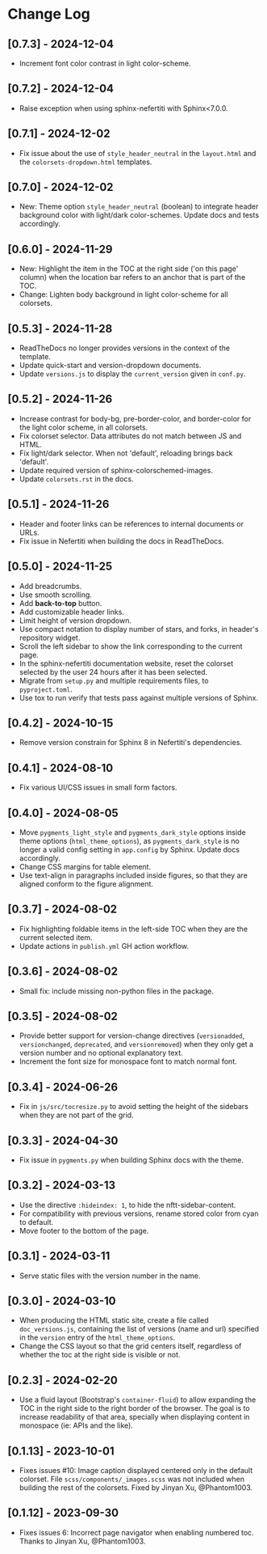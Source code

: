 # Change Log

## [0.7.3] - 2024-12-04

- Increment font color contrast in light color-scheme.

## [0.7.2] - 2024-12-04

- Raise exception when using sphinx-nefertiti with Sphinx<7.0.0.

## [0.7.1] - 2024-12-02

- Fix issue about the use of `style_header_neutral` in the `layout.html` and the `colorsets-dropdown.html` templates.

## [0.7.0] - 2024-12-02

- New: Theme option `style_header_neutral` (boolean) to integrate header background color with light/dark color-schemes. Update docs and tests accordingly.

## [0.6.0] - 2024-11-29

- New: Highlight the item in the TOC at the right side ('on this page' column) when the location bar refers to an anchor that is part of the TOC.
- Change: Lighten body background in light color-scheme for all colorsets.

## [0.5.3] - 2024-11-28

- ReadTheDocs no longer provides versions in the context of the template.
- Update quick-start and version-dropdown documents.
- Update `versions.js` to display the `current_version` given in `conf.py`.

## [0.5.2] - 2024-11-26

- Increase contrast for body-bg, pre-border-color, and border-color for the light color scheme, in all colorsets.
- Fix colorset selector. Data attributes do not match between JS and HTML.
- Fix light/dark selector. When not 'default', reloading brings back 'default'.
- Update required version of sphinx-colorschemed-images.
- Update `colorsets.rst` in the docs.

## [0.5.1] - 2024-11-26

- Header and footer links can be references to internal documents or URLs.
- Fix issue in Nefertiti when building the docs in ReadTheDocs.

## [0.5.0] - 2024-11-25

- Add breadcrumbs.
- Use smooth scrolling.
- Add **back-to-top** button.
- Add customizable header links.
- Limit height of version dropdown.
- Use compact notation to display number of stars, and forks, in header's repository widget.
- Scroll the left sidebar to show the link corresponding to the current page.
- In the sphinx-nefertiti documentation website, reset the colorset selected by the user 24 hours after it has been selected.
- Migrate from `setup.py` and multiple requirements files, to `pyproject.toml`.
- Use tox to run verify that tests pass against multiple versions of Sphinx.

## [0.4.2] - 2024-10-15

- Remove version constrain for Sphinx 8 in Nefertiti's dependencies.

## [0.4.1] - 2024-08-10

- Fix various UI/CSS issues in small form factors.

## [0.4.0] - 2024-08-05

- Move `pygments_light_style` and `pygments_dark_style` options inside theme options (`html_theme_options`), as `pygments_dark_style` is no longer a valid config setting in `app.config` by Sphinx. Update docs accordingly.
- Change CSS margins for table element.
- Use text-align in paragraphs included inside figures, so that they are aligned conform to the figure alignment.

## [0.3.7] - 2024-08-02

- Fix highlighting foldable items in the left-side TOC when they are the current selected item.
- Update actions in `publish.yml` GH action workflow.

## [0.3.6] - 2024-08-02

- Small fix: include missing non-python files in the package.

## [0.3.5] - 2024-08-02

- Provide better support for version-change directives (`versionadded`, `versionchanged`, `deprecated`, and `versionremoved`) when they only get a version number and no optional explanatory text.
- Increment the font size for monospace font to match normal font.

## [0.3.4] - 2024-06-26

- Fix in `js/src/tocresize.py` to avoid setting the height of the sidebars when they are not part of the grid.

## [0.3.3] - 2024-04-30

- Fix issue in `pygments.py` when building Sphinx docs with the theme.

## [0.3.2] - 2024-03-13

- Use the directive `:hideindex: 1`, to hide the nftt-sidebar-content.
- For compatibility with previous versions, rename stored color from cyan to default.
- Move footer to the bottom of the page.

## [0.3.1] - 2024-03-11

- Serve static files with the version number in the name.

## [0.3.0] - 2024-03-10

- When producing the HTML static site, create a file called `doc_versions.js`, containing the list of versions (name and url) specified in the `version` entry of the `html_theme_options`.
- Change the CSS layout so that the grid centers itself, regardless of whether the toc at the right side is visible or not.

## [0.2.3] - 2024-02-20

- Use a fluid layout (Bootstrap's `container-fluid`) to allow expanding the TOC
in the right side to the right border of the browser. The goal is to increase
readability of that area, specially when displaying content in monospace (ie:
APIs and the like).

## [0.1.13] - 2023-10-01

- Fixes issues #10: Image caption displayed centered only in the default colorset. File `scss/components/_images.scss` was not included when building the rest of the colorsets. Fixed by Jinyan Xu, @Phantom1003.

## [0.1.12] - 2023-09-30

- Fixes issues 6: Incorrect page navigator when enabling numbered toc. Thanks to Jinyan Xu, @Phantom1003.
